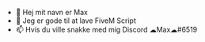 - 👋 Hej mit navn er Max
- 👀 Jeg er gode til at lave FiveM Script
- 📫 Hvis du ville snakke med mig Discord ☁Max☁#6519

<!---
MaxWollesen13/MaxWollesen13 is a ✨ special ✨ repository because its `README.md` (this file) appears on your GitHub profile.
You can click the Preview link to take a look at your changes.
--->
